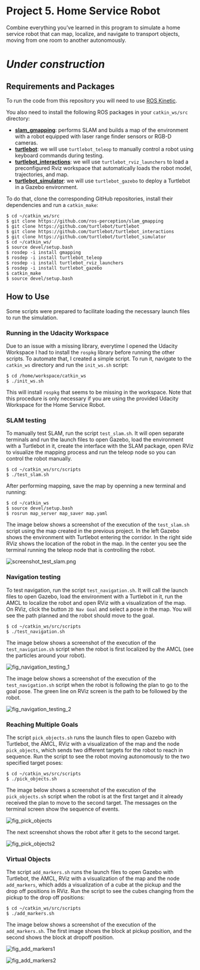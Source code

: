 # Project 5. Home Service Robot
Combine everything you’ve learned in this program to simulate a home service robot that can map, localize, and navigate to transport objects, moving from one room to another autonomously. 


# *Under construction*


## Requirements and Packages
To run the code from this repository you will need to use [ROS Kinetic](http://wiki.ros.org/kinetic).

You also need to install the following ROS packages in your `catkin_ws/src` directory:

- [**slam_gmapping**](https://github.com/ros-perception/slam_gmapping): performs SLAM and builds a map of the environment with a robot equipped with laser range finder sensors or RGB-D cameras.
- [**turtlebot**](https://github.com/turtlebot/turtlebot): we will use `turtlebot_teleop` to manually control a robot using keyboard commands during testing.
- [**turtlebot_interactions**](https://github.com/turtlebot/turtlebot_interactions): we will use `turtlebot_rviz_launchers` to load a preconfigured Rviz workspace that automatically loads the robot model, trajectories, and map.
- [**turtlebot_simulator**](https://github.com/turtlebot/turtlebot_simulator): we will use `turtlebot_gazebo` to deploy a Turtlebot in a Gazebo environment.

To do that, clone the corresponding GitHub repositories, install their dependencies and run a `catkin_make`:
```
$ cd ~/catkin_ws/src
$ git clone https://github.com/ros-perception/slam_gmapping
$ git clone https://github.com/turtlebot/turtlebot
$ git clone https://github.com/turtlebot/turtlebot_interactions
$ git clone https://github.com/turtlebot/turtlebot_simulator
$ cd ~/catkin_ws/
$ source devel/setup.bash
$ rosdep -i install gmapping
$ rosdep -i install turtlebot_teleop
$ rosdep -i install turtlebot_rviz_launchers
$ rosdep -i install turtlebot_gazebo
$ catkin_make
$ source devel/setup.bash
```

## How to Use
Some scripts were prepared to facilitate loading the necessary launch files to run the simulation. 

### Running in the Udacity Workspace
Due to an issue with a missing library, everytime I opened the Udacity Workspace I had to install the `rospkg` library before running the other scripts. To automate that, I created a simple script. To run it, navigate to the `catkin_ws` directory and run the `init_ws.sh` script:
```
$ cd /home/workspace/catkin_ws
$ ./init_ws.sh
```
This will install `rospkg` that seems to be missing in the workspace. Note that this procedure is only necessary if you are using the provided Udacity Workspace for the Home Service Robot. 

### SLAM testing
To manually test SLAM, run the script `test_slam.sh`. It will open separate terminals and run the launch files to open Gazebo, load the environment with a Turtlebot in it, create the interface with the SLAM package, open RViz to visualize the mapping process and run the teleop node so you can control the robot manually.
```
$ cd ~/catkin_ws/src/scripts
$ ./test_slam.sh
```
After performing mapping, save the map by openning a new terminal and running:
```
$ cd ~/catkin_ws
$ source devel/setup.bash
$ rosrun map_server map_saver map.yaml
```
The image below shows a screenshot of the execution of the `test_slam.sh` script using the map created in the previous project. In the left Gazebo shows the environment with Turtlebot entering the corridor. In the right side RViz shows the location of the robot in the map. In the center you see the terminal running the teleop node that is controlling the robot. 

![screenshot_test_slam.png](screenshots/screenshot_test_slam.png)

### Navigation testing
To test navigation, run the script `test_navigation.sh`. It will call the launch files to open Gazebo, load the environment with a Turtlebot in it, run the AMCL to localize the robot and open RViz with a visualization of the map. On RViz, click the button `2D Nav Goal` and select a pose in the map. You will see the path planned and the robot should move to the goal.
```
$ cd ~/catkin_ws/src/scripts
$ ./test_navigation.sh
```
The image below shows a screenshot of the execution of the `test_navigation.sh` script when the robot is first localized by the AMCL (see the particles around your robot).  

![fig_navigation_testing_1](screenshots/navigating_to_goal_pose_1.png)

The image below shows a screenshot of the execution of the `test_navigation.sh` script when the robot is following the plan to go to the goal pose. The green line on RViz screen is the path to be followed by the robot. 

![fig_navigation_testing_2](screenshots/navigating_to_goal_pose_2.png)

### Reaching Multiple Goals
The script `pick_objects.sh` runs the launch files to open Gazebo with Turtlebot, the AMCL, RViz with a visualization of the map and the node `pick_objects`, which sends two different targets for the robot to reach in sequence. Run the script to see the robot moving autonomously to the two specified target poses: 
```
$ cd ~/catkin_ws/src/scripts
$ ./pick_objects.sh
```
The image below shows a screenshot of the execution of the `pick_objects.sh` script when the robot is at the first target and it already received the plan to move to the second target. The messages on the terminal screen show the sequence of events.  

![fig_pick_objects](screenshots/screenshot_pick_objects_2.png)

The next screenshot shows the robot after it gets to the second target.

![fig_pick_objects2](screenshots/screenshot_pick_objects_3.png)

### Virtual Objects
The script `add_markers.sh` runs the launch files to open Gazebo with Turtlebot, the AMCL, RViz with a visualization of the map and the node `add_markers`, which adds a visualization of a cube at the pickup and the drop off positions in RViz. Run the script to see the cubes changing from the pickup to the drop off positions: 
```
$ cd ~/catkin_ws/src/scripts
$ ./add_markers.sh
```
The image below shows a screenshot of the execution of the `add_markers.sh`. The first image shows the block at pickup position, and the second shows the block at dropoff position.  

![fig_add_markers1](screenshots/screenshot_add_markers_1.png)

![fig_add_markers2](screenshots/screenshot_add_markers_2.png)
